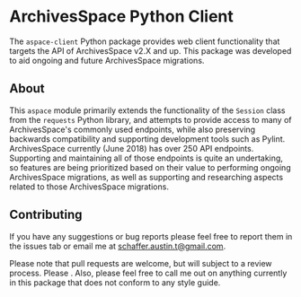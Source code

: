 # ArchivesSpace Python Client

The `aspace-client` Python package provides web client functionality that
targets the API of ArchivesSpace v2.X and up. This package was developed
to aid ongoing and future ArchivesSpace migrations.

## About

This `aspace` module primarily extends the functionality of the `Session`
class from the `requests` Python library, and attempts to provide access to
many of ArchivesSpace's commonly used endpoints, while also preserving
backwards compatibility and supporting development tools such as Pylint.
ArchivesSpace currently (June 2018) has over 250 API endpoints. Supporting
and maintaining all of those endpoints is quite an undertaking, so features
are being prioritized based on their value to performing ongoing ArchivesSpace
migrations, as well as supporting and researching aspects related to those
ArchivesSpace migrations.


## Contributing

If you have any suggestions or bug reports please feel free to report them in
the issues tab or email me at [schaffer.austin.t@gmail.com](mailto:schaffer.austin.t@gmail.com).

Please note that pull requests are welcome, but will subject to a review
process. Please . Also, please feel free to call me out on anything currently
in this package that does not conform to any style guide.
